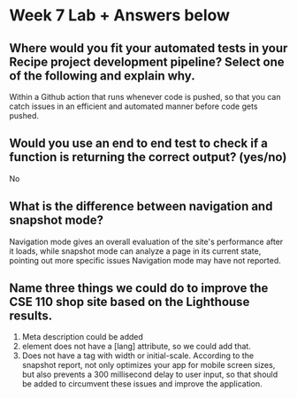 # Week 7 Lab + Answers below

## Where would you fit your automated tests in your Recipe project development pipeline? Select one of the following and explain why.  

Within a Github action that runs whenever code is pushed, so that you can catch issues in an efficient and automated manner before code gets pushed.

##  Would you use an end to end test to check if a function is returning the correct output? (yes/no)

No

## What is the difference between navigation and snapshot mode?

Navigation mode gives an overall evaluation of the site's performance after it loads, while snapshot mode can analyze a page in its current state, pointing out more specific issues Navigation mode may have not reported.

## Name three things we could do to improve the CSE 110 shop site based on the Lighthouse results.

1. Meta description could be added
2. <html> element does not have a [lang] attribute, so we could add that.
3. Does not have a <meta name="viewport"> tag with width or initial-scale. According to the snapshot report, <meta name="viewport"> not only optimizes your app for mobile screen sizes, but also prevents a 300 millisecond delay to user input, so that should be added to circumvent these issues and improve the application.




